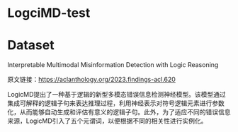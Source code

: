 # LogciMD-test
# Dataset
Interpretable Multimodal Misinformation Detection with Logic Reasoning

原文链接：https://aclanthology.org/2023.findings-acl.620

LogicMD提出了一种基于逻辑的新型多模态错误信息检测神经模型。该模型通过集成可解释的逻辑子句来表达推理过程，利用神经表示对符号逻辑元素进行参数化，从而能够自动生成和评估有意义的逻辑子句。此外，为了适应不同的错误信息来源，LogicMD引入了五个元谓词，以便根据不同的相关性进行实例化。
